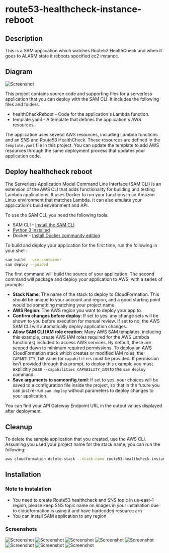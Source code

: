 # route53-healthcheck-instance-reboot

## Description
This is a SAM application which watches Route53 HealthCheck and when it goes to ALARM state it reboots specified ec2 instance.

## Diagram
![Screenshot](https://github.com/koss822/misc/raw/master/imgs/heathcheck/route53-healthcheck-reboot.png "Route53 HealthCheckReboot screenshot")

This project contains source code and supporting files for a serverless application that you can deploy with the SAM CLI. It includes the following files and folders.

- healthCheckReboot - Code for the application's Lambda function.
- template.yaml - A template that defines the application's AWS resources.

The application uses several AWS resources, including Lambda functions and an SNS and Route53 HealthCheck. These resources are defined in the `template.yaml` file in this project. You can update the template to add AWS resources through the same deployment process that updates your application code.

## Deploy healthcheck reboot

The Serverless Application Model Command Line Interface (SAM CLI) is an extension of the AWS CLI that adds functionality for building and testing Lambda applications. It uses Docker to run your functions in an Amazon Linux environment that matches Lambda. It can also emulate your application's build environment and API.

To use the SAM CLI, you need the following tools.

* SAM CLI - [Install the SAM CLI](https://docs.aws.amazon.com/serverless-application-model/latest/developerguide/serverless-sam-cli-install.html)
* [Python 3 installed](https://www.python.org/downloads/)
* Docker - [Install Docker community edition](https://hub.docker.com/search/?type=edition&offering=community)

To build and deploy your application for the first time, run the following in your shell:

```bash
sam build --use-container
sam deploy --guided
```

The first command will build the source of your application. The second command will package and deploy your application to AWS, with a series of prompts:

* **Stack Name**: The name of the stack to deploy to CloudFormation. This should be unique to your account and region, and a good starting point would be something matching your project name.
* **AWS Region**: The AWS region you want to deploy your app to.
* **Confirm changes before deploy**: If set to yes, any change sets will be shown to you before execution for manual review. If set to no, the AWS SAM CLI will automatically deploy application changes.
* **Allow SAM CLI IAM role creation**: Many AWS SAM templates, including this example, create AWS IAM roles required for the AWS Lambda function(s) included to access AWS services. By default, these are scoped down to minimum required permissions. To deploy an AWS CloudFormation stack which creates or modified IAM roles, the `CAPABILITY_IAM` value for `capabilities` must be provided. If permission isn't provided through this prompt, to deploy this example you must explicitly pass `--capabilities CAPABILITY_IAM` to the `sam deploy` command.
* **Save arguments to samconfig.toml**: If set to yes, your choices will be saved to a configuration file inside the project, so that in the future you can just re-run `sam deploy` without parameters to deploy changes to your application.

You can find your API Gateway Endpoint URL in the output values displayed after deployment.

## Cleanup

To delete the sample application that you created, use the AWS CLI. Assuming you used your project name for the stack name, you can run the following:

```bash
aws cloudformation delete-stack --stack-name route53-healthcheck-instance-reboot
```

## Installation

### Note to instalation
- You need to create Route53 healthcheck and SNS topic in us-east-1 region, please keep SNS topic name on images in your installation due to cloudformation is using it and have hardcoded resource arn
- You can install SAM application to any region

### Screenshots
![Screenshot](https://github.com/koss822/misc/raw/master/imgs/heathcheck/healthcheck1.PNG "Route53 HealthCheckReboot screenshot")
![Screenshot](https://github.com/koss822/misc/raw/master/imgs/heathcheck/healthcheck2.PNG "Route53 HealthCheckReboot screenshot")
![Screenshot](https://github.com/koss822/misc/raw/master/imgs/heathcheck/healthcheck3.PNG "Route53 HealthCheckReboot screenshot")
![Screenshot](https://github.com/koss822/misc/raw/master/imgs/heathcheck/healthcheck4.PNG "Route53 HealthCheckReboot screenshot")
![Screenshot](https://github.com/koss822/misc/raw/master/imgs/heathcheck/healthcheck5.PNG "Route53 HealthCheckReboot screenshot")
![Screenshot](https://github.com/koss822/misc/raw/master/imgs/heathcheck/healthcheck6.PNG "Route53 HealthCheckReboot screenshot")
![Screenshot](https://github.com/koss822/misc/raw/master/imgs/heathcheck/healthcheck7.PNG "Route53 HealthCheckReboot screenshot")
![Screenshot](https://github.com/koss822/misc/raw/master/imgs/heathcheck/healthcheck8.PNG "Route53 HealthCheckReboot screenshot")
